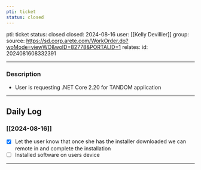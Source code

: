 ```yaml
---
pti: ticket
status: closed
---
```

pti: ticket 
status: closed
closed: 2024-08-16
user: [[Kelly Devillier]]
group: 
source: https://sd.corp.arete.com/WorkOrder.do?woMode=viewWO&woID=82778&PORTALID=1
relates: 
id: 2024081608332391

---
### Description
- User is requesting .NET Core 2.20 for TANDOM application
---
## Daily Log
### [[2024-08-16]]
- [x] Let the user know that once she has the installer downloaded we can remote in and complete the installation
- [ ] Installed software on users device 
---



